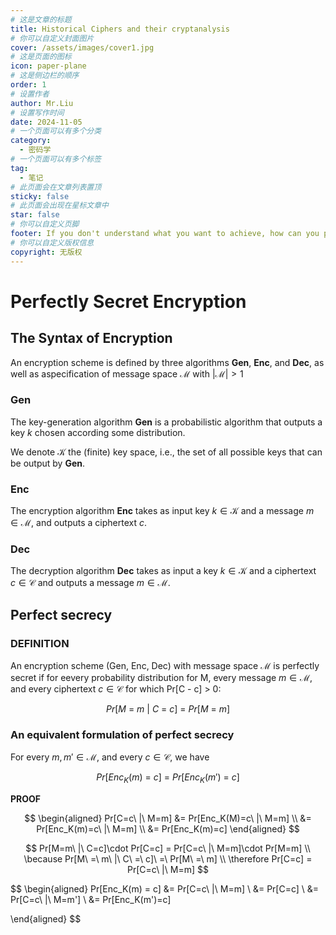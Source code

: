 ```yaml
---
# 这是文章的标题
title: Historical Ciphers and their cryptanalysis
# 你可以自定义封面图片
cover: /assets/images/cover1.jpg
# 这是页面的图标
icon: paper-plane
# 这是侧边栏的顺序
order: 1
# 设置作者
author: Mr.Liu
# 设置写作时间
date: 2024-11-05
# 一个页面可以有多个分类
category:
  - 密码学
# 一个页面可以有多个标签
tag:
  - 笔记
# 此页面会在文章列表置顶
sticky: false
# 此页面会出现在星标文章中
star: false
# 你可以自定义页脚
footer: If you don't understand what you want to achieve, how can you possibly know when (or if) you have achieved it?
# 你可以自定义版权信息
copyright: 无版权
---
```


# Perfectly Secret Encryption

## The Syntax of Encryption

An encryption scheme is defined by three algorithms **Gen**, **Enc**, and **Dec**, as well as aspecification of message space $\mathcal{M}$ with $|\mathcal{M}| > 1$

### **Gen**

The key-generation algorithm **Gen** is a probabilistic algorithm that outputs a key $k$ chosen according some distribution.

We denote $\mathcal{K}$ the (finite) key space, i.e., the set of all possible keys that can be output by **Gen**.

### **Enc**

The encryption algorithm **Enc** takes as input key $k \in \mathcal{K}$ and a message $m \in \mathcal{M}$, and outputs a ciphertext $c$.

### **Dec**

The decryption algorithm **Dec** takes as input a key $k \in \mathcal{K}$ and a ciphertext $c \in \mathcal{C}$ and outputs a message $m \in \mathcal{M}$.

## Perfect secrecy

### DEFINITION

An encryption scheme (Gen, Enc, Dec) with message space $\mathcal{M}$ is perfectly secret if for eevery probability distribution for M, every message $m \in \mathcal{M}$, and every ciphertext $c \in \mathcal{C}$ for which Pr[C - c] > 0:

$$
Pr[M\ =\ m\ |\ C\ =\ c]\ =\ Pr[M\ =\ m]
$$

### An equivalent formulation of perfect secrecy

For every $m, m' \in \mathcal{M}$, and every $c \in \mathcal{C}$, we have

$$
Pr[Enc_K(m)\ =\ c]\ =\ Pr[Enc_K(m')\ =\ c] 
$$

**PROOF**

$$
\begin{aligned}
Pr[C=c\ |\ M=m] &= Pr[Enc_K(M)=c\ |\ M=m] \\
&= Pr[Enc_K(m)=c\ |\ M=m] \\
&= Pr[Enc_K(m)=c]
\end{aligned}
$$

$$
Pr[M=m\ |\ C=c]\cdot Pr[C=c] = Pr[C=c\ |\ M=m]\cdot Pr[M=m] \\
\because Pr[M\ =\ m\ |\ C\ =\ c]\ =\ Pr[M\ =\ m] \\
\therefore Pr[C=c] = Pr[C=c\ |\ M=m]
$$

$$
\begin{aligned}
Pr[Enc_K(m) = c] &= Pr[C=c\ |\ M=m] \\
&= Pr[C=c] \\
&= Pr[C=c\ |\ M=m'] \\
&= Pr[Enc_K(m')=c]

\end{aligned}
$$

